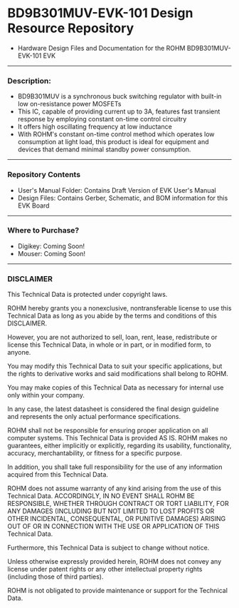 # BD9B301MUV-EVK-101 Design Resource Repository
* Hardware Design Files and Documentation for the ROHM BD9B301MUV-EVK-101 EVK

----
### Description: 
* BD9B301MUV is a synchronous buck switching regulator with built-in low on-resistance power MOSFETs
* This IC, capable of providing current up to 3A, features fast transient response by employing constant on-time control circuitry
* It offers high oscillating frequency at low inductance
* With ROHM's constant on-time control method which operates low consumption at light load, this product is ideal for equipment and devices that demand minimal standby power consumption.

----
### Repository Contents
* User's Manual Folder: Contains Draft Version of EVK User's Manual
* Design Files: Contains Gerber, Schematic, and BOM information for this EVK Board

----
### Where to Purchase?
* Digikey: Coming Soon! 
* Mouser: Coming Soon!

----
### DISCLAIMER
This Technical Data is protected under copyright laws.

ROHM hereby grants you a nonexclusive, nontransferable license to use this Technical Data 
as long as you abide by the terms and conditions of this DISCLAIMER. 

However, you are not authorized to sell, loan, rent, lease, redistribute or license this Technical Data, 
in whole or in part, or in modified form, to anyone.

You may modify this Technical Data to suit your specific applications, 
but the rights to derivative works and said modifications shall belong to ROHM. 

You may make copies of this Technical Data as necessary for internal use only within your company.

In any case, the latest datasheet is considered the final design guideline and represents 
the only actual performance specifications.

ROHM shall not be responsible for ensuring proper application on all computer systems.
This Technical Data is provided AS IS. ROHM makes no guarantees, either implicitly or explicitly, 
regarding its usability, functionality, accuracy, merchantability, or fitness for a specific purpose.

In addition, you shall take full responsibility for the use of any information acquired from this Technical Data. 

ROHM does not assume warranty of any kind arising from the use of this Technical Data. ACCORDINGLY, 
IN NO EVENT SHALL ROHM BE RESPONSIBLE, WHETHER THROUGH CONTRACT OR TORT LIABILITY, 
FOR ANY DAMAGES (INCLUDING BUT NOT LIMITED TO LOST PROFITS OR OTHER INCIDENTAL, CONSEQUENTAL, 
OR PUNITIVE DAMAGES) ARISING OUT OF OR IN CONNECTION WITH THE USE OR APPLICATION OF THIS Technical Data.

Furthermore, this Technical Data is subject to change without notice.

Unless otherwise expressly provided herein, ROHM does not convey any license under patent rights 
or any other intellectual property rights (including those of third parties).

ROHM is not obligated to provide maintenance or support for the Technical Data.